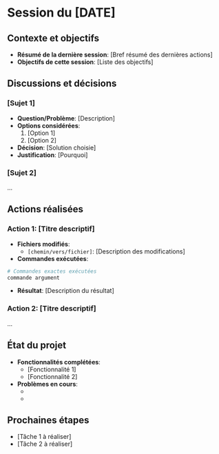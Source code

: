 # Session du [DATE]

## Contexte et objectifs

- **Résumé de la dernière session**: [Bref résumé des dernières actions]
- **Objectifs de cette session**: [Liste des objectifs]

## Discussions et décisions

### [Sujet 1]
- **Question/Problème**: [Description]
- **Options considérées**:
  1. [Option 1]
  2. [Option 2]
- **Décision**: [Solution choisie]
- **Justification**: [Pourquoi]

### [Sujet 2]
...

## Actions réalisées

### Action 1: [Titre descriptif]
- **Fichiers modifiés**: 
  - `[chemin/vers/fichier]`: [Description des modifications]
- **Commandes exécutées**:
```bash
# Commandes exactes exécutées
commande argument
```
- **Résultat**: [Description du résultat]

### Action 2: [Titre descriptif]
...

## État du projet

- **Fonctionnalités complétées**:
  - [Fonctionnalité 1]
  - [Fonctionnalité 2]
- **Problèmes en cours**:
  - [Problème 1]: [Statut]
  - [Problème 2]: [Statut]

## Prochaines étapes

- [Tâche 1 à réaliser]
- [Tâche 2 à réaliser]
